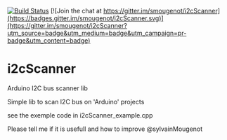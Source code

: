 [![Build Status](https://travis-ci.org/smougenot/i2cScanner.svg?branch=master)](https://travis-ci.org/smougenot/i2cScanner)
[![Join the chat at https://gitter.im/smougenot/i2cScanner](https://badges.gitter.im/smougenot/i2cScanner.svg)](https://gitter.im/smougenot/i2cScanner?utm_source=badge&utm_medium=badge&utm_campaign=pr-badge&utm_content=badge)

# i2cScanner

Arduino I2C bus scanner lib

Simple lib to scan I2C bus on 'Arduino' projects

see the exemple code in i2cScanner_example.cpp

Please tell me if it is usefull and how to improve 
@sylvainMougenot
